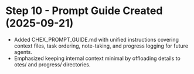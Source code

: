 # Step 10 - Prompt Guide Created (2025-09-21)

- Added CHEX_PROMPT_GUIDE.md with unified instructions covering context files, task ordering, note-taking, and progress logging for future agents.
- Emphasized keeping internal context minimal by offloading details to
  otes/ and progress/ directories.
